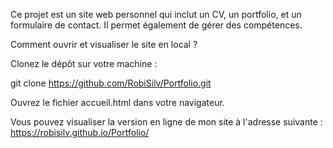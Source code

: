 Ce projet est un site web personnel qui inclut un CV, un portfolio, et un formulaire de contact. Il permet également de gérer des compétences.

Comment ouvrir et visualiser le site en local ?

Clonez le dépôt sur votre machine :

git clone https://github.com/RobiSilv/Portfolio.git

Ouvrez le fichier accueil.html dans votre navigateur.

Vous pouvez visualiser la version en ligne de mon site à l'adresse suivante : https://robisilv.github.io/Portfolio/